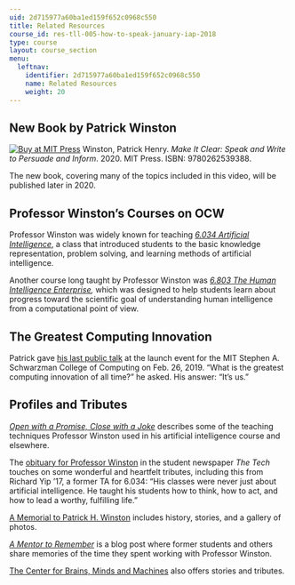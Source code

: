 ```yaml
---
uid: 2d715977a60ba1ed159f652c0968c550
title: Related Resources
course_id: res-tll-005-how-to-speak-january-iap-2018
type: course
layout: course_section
menu:
  leftnav:
    identifier: 2d715977a60ba1ed159f652c0968c550
    name: Related Resources
    weight: 20
---
```


New Book by Patrick Winston
---------------------------

[![Buy at MIT Press](/images/mp_logo.gif)](https://mitpress.mit.edu/9780262539388) Winston, Patrick Henry. _Make It Clear: Speak and Write to Persuade and Inform_. 2020. MIT Press. ISBN: 9780262539388.

The new book, covering many of the topics included in this video, will be published later in 2020.

Professor Winston’s Courses on OCW
----------------------------------

Professor Winston was widely known for teaching _[6.034 Artificial Intelligence](/courses/6-034-artificial-intelligence-fall-2010)_, a class that introduced students to the basic knowledge representation, problem solving, and learning methods of artificial intelligence.

Another course long taught by Professor Winston was _[6.803 The Human Intelligence Enterprise](/courses/6-803-the-human-intelligence-enterprise-spring-2019),_ which was designed to help students learn about progress toward the scientific goal of understanding human intelligence from a computational point of view.

The Greatest Computing Innovation
---------------------------------

Patrick gave [his last public talk](https://youtu.be/vCyZUiBr_ds?t=1929) at the launch event for the MIT Stephen A. Schwarzman College of Computing on Feb. 26, 2019. “What is the greatest computing innovation of all time?” he asked. His answer: “It’s us.”

Profiles and Tributes
---------------------

_[Open with a Promise, Close with a Joke](https://mitopencourseware.wordpress.com/2016/07/19/open-with-a-promise-close-with-a-joke/)_ describes some of the teaching techniques Professor Winston used in his artificial intelligence course and elsewhere.

The [obituary for Professor Winston](http://thetech.com/2019/07/23/professor-patrick-winston-obit) in the student newspaper _The Tech_ touches on some wonderful and heartfelt tributes, including this from Richard Yip ’17, a former TA for 6.034: “His classes were never just about artificial intelligence. He taught his students how to think, how to act, and how to lead a worthy, fulfilling life.”

[A Memorial to Patrick H. Winston](https://www.memoriesofpatrickwinston.com/gallery) includes history, stories, and a gallery of photos.

_[A Mentor to Remember](https://mitadmissions.org/blogs/entry/a-mentor-to-remember-patrick-winston-1943-2019/)_ is a blog post where former students and others share memories of the time they spent working with Professor Winston.

[The Center for Brains, Minds and Machines](http://cbmm.mit.edu/news-events/news/professor-patrick-winston-former-director-mit%E2%80%99s-artificial-intelligence-laboratory) also offers stories and tributes.